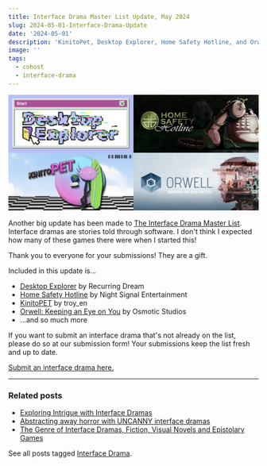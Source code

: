 ```yaml
---
title: Interface Drama Master List Update, May 2024
slug: 2024-05-01-Interface-Drama-Update
date: '2024-05-01'
description: 'KinitoPet, Desktop Explorer, Home Safety Hotline, and Orwell.'
image: ''
tags:
  - cohost
  - interface-drama
---
```


![Four up of four different interface dramas. Desktop Explorer, Home Safety Hotline, KinitoPet, and Orwell.](interface-drama.png)

Another big update has been made to [The Interface Drama Master List](https://illuminesce.net/interface-drama). Interface dramas are stories told through software. I don't think I expected how many of these games there were when I started this!

Thank you to everyone for your submissions! They are a gift.

Included in this update is...

* [Desktop Explorer](https://recurringdream.itch.io/desktop-explorer) by Recurring Dream
* [Home Safety Hotline](https://nightsignalentertainment.itch.io/home-safety-hotline) by Night Signal Entertainment
* [KinitoPET](https://www.kinitopet.com/) by troy_en
* [Orwell: Keeping an Eye on You](https://osmoticstudios.itch.io/orwell-keeping-an-eye-on-you) by Osmotic Studios
* ...and so much more

If you want to submit an interface drama that's not already on the list, please do so at our submission form! Your submissions keep the list fresh and up to date.

[Submit an interface drama here.](https://forms.gle/NKXv94fuBjSoZ9pv6)

---

### Related posts

* [Exploring Intrigue with Interface Dramas](/blog/posts/2024-04-22-Interface-Drama-Streaming-Vol1/)
* [Abstracting away horror with UNCANNY interface dramas](/blog/posts/2024-05-11-Interface-Drama-Streaming-Vol3/)
* [The Genre of Interface Dramas, Fiction, Visual Novels and Epistolary Games](/blog/posts/2023-08-22-Interface-Drama/)

See all posts tagged [Interface Drama](/tags/interface-drama/).
